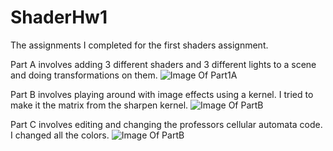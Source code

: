 # ShaderHw1
The assignments I completed for the first shaders assignment.

Part A involves adding 3 different shaders and 3 different lights to a scene and doing transformations on them.
![Image Of Part1A](https://i.imgur.com/TYqN4mH.png)

Part B involves playing around with image effects using a kernel. I tried to make it the matrix from the sharpen kernel.
![Image Of PartB](https://i.imgur.com/t2SdbDO.png)

Part C involves editing and changing the professors cellular automata code. I changed all the colors.
![Image Of PartB](https://i.imgur.com/m6mBwyt.png)
